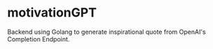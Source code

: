 # motivationGPT
Backend using Golang to generate inspirational quote from OpenAI's Completion Endpoint.
